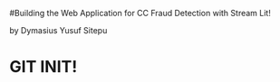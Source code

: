 #Building the Web Application for CC Fraud Detection with Stream Lit! 

by Dymasius Yusuf Sitepu
# GIT INIT!
